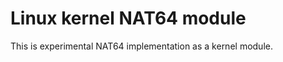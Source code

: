 Linux kernel NAT64 module
=========================

This is experimental NAT64 implementation as a kernel module.

